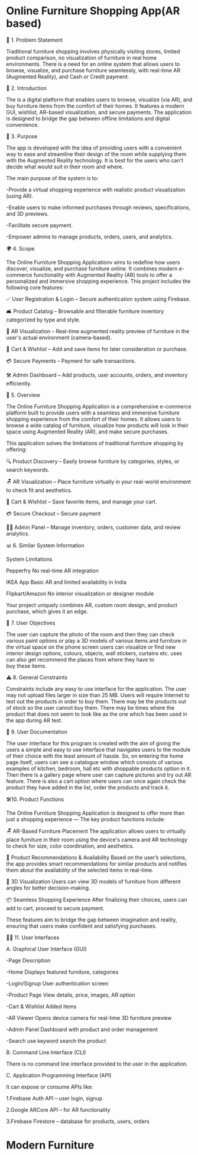 # Online Furniture Shopping App(AR based)

🧩 1. Problem Statement

Traditional furniture shopping involves physically visiting stores, limited product comparison, no visualization of furniture in real home environments. There is a need for an online system that allows users to browse, visualize, and purchase furniture seamlessly, with real-time AR (Augmented Reality), and Cash or Credit payment.

📝 2. Introduction

The  is a digital platform that enables users to browse, visualize (via AR), and buy furniture items from the comfort of their homes. It features a modern GUI, wishlist, AR-based visualization, and secure payments. The application is designed to bridge the gap between offline limitations and digital convenience.

🎯 3. Purpose

The app is developed with the idea of providing users with a convenient way to ease and streamline their design of the room while supplying them with the Augmented Reality technology. It is best for the users who can't decide what would suit in their room and where.

The main purpose of the system is to:

-Provide a virtual shopping experience with realistic product visualization (using AR).

-Enable users to make informed purchases through reviews, specifications, and 3D previews.

-Facilitate secure payment.

-Empower admins to manage products, orders, users, and analytics.

🌍 4. Scope

The Online Furniture Shopping Applicationv aims to redefine how users discover, visualize, and purchase furniture online. It combines modern e-commerce functionality with Augmented Reality (AR) tools to offer a personalized and immersive shopping experience.
This project includes the following core features:


✅ User Registration & Login – Secure authentication system using Firebase.

🛋️ Product Catalog – Browsable and filterable furniture inventory categorized by type and style.

📸 AR Visualization – Real-time augmented reality preview of furniture in the user's actual environment (camera-based).

🛒 Cart & Wishlist – Add and save items for later consideration or purchase.

💳 Secure Payments –  Payment for safe transactions.

🛠️ Admin Dashboard – Add products, user accounts, orders, and inventory efficiently.

📖 5. Overview

The Online Furniture Shopping Application is a comprehensive e-commerce platform built to provide users with a seamless and immersive furniture shopping experience from the comfort of their homes. It allows users to browse a wide catalog of furniture, visualize how products will look in their space using Augmented Reality (AR), and make secure purchases.


This application solves the limitations of traditional furniture shopping by offering:

🔍 Product Discovery – Easily browse furniture by categories, styles, or search keywords.

🪑 AR Visualization – Place furniture virtually in your real-world environment to check fit and aesthetics.

🛒 Cart & Wishlist – Save favorite items, and manage your cart.

💳 Secure Checkout – Secure payment 

🧑‍💻 Admin Panel – Manage inventory, orders, customer data, and review analytics.

📊 6. Similar System Information

System	Limitations

Pepperfry	No real-time AR integration

IKEA App	Basic AR and limited availability in India

Flipkart/Amazon	No interior visualization or designer module

Your project uniquely combines AR, custom room design, and product purchase, which gives it an edge.

🎯 7. User Objectives

The user can capture the photo of the room and then they can check various paint options or play a 3D models of various items and furniture in the virtual space on the phone screen users can visualize or find new interior design options, colours, objects, wall stickers, curtains etc. uses can also get recommend the places from where they have to buy these items.

⚠️ 8. General Constraints


Constraints include any easy to use interface for the application. The user may not upload files larger in size than 25 MB. Users will require Internet to test out the products in order to buy them. There may be the products out of stock so the user cannot buy them. There may be times where the product that does not seem to look like as the one which has been used in the app during AR test.

📘 9. User Documentation

The user interface for this program is created with the aim of giving the users a simple and easy to use interface that navigates users to the module of their choice with the least amount of hassle. So, on entering the home page itself, users can see a catalogue window which consists of various examples of kitchen, bedroom, hall etc with shoppable products option in it. Then there is a gallery page where user can capture pictures and try out AR feature. There is also a cart option where users can once again check the product they have added in the list, order the products and track it.

🛠️10. Product Functions

The Online Furniture Shopping Application is designed to offer more than just a shopping experience —  The key product functions include:

🪑 AR-Based Furniture Placement
The application allows users to virtually place furniture in their room using the device's camera and AR technology to check for size, color coordination, and aesthetics.

🧠 Product Recommendations & Availability
Based on the user’s selections, the app provides smart recommendations for similar products and notifies them about the availability of the selected items in real-time.

📐 3D Visualization
Users can view 3D models of furniture from different angles for better decision-making.

📦 Seamless Shopping Experience
After finalizing their choices, users can add to cart, proceed to secure payment.

These features aim to bridge the gap between imagination and reality, ensuring that users make confident and satisfying purchases.


🧑‍💻 11. User Interfaces

A. Graphical User Interface (GUI)

-Page	Description

-Home	Displays featured furniture, categories

-Login/Signup	User authentication screen

-Product Page	View details, price, images, AR option

-Cart & Wishlist	Added items

-AR Viewer	Opens device camera for real-time 3D furniture preview

-Admin Panel	Dashboard with product and order management

-Search use keyword search the product


B. Command Line Interface (CLI)

There is no command line interface provided to the user in the application.


C. Application Programming Interface (API)

 It can expose or consume APIs like:

1.Firebase Auth API – user login, signup

2.Google ARCore API – for AR functionality

3.Firebase Firestore – database for products, users, orders

# Modern Furniture

